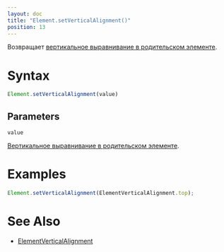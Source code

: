 ```yaml
---
layout: doc
title: "Element.setVerticalAlignment()"
position: 13
---
```


Возвращает [вертикальное выравнивание в родительском элементе](../ElementVerticalAlignment/).

# Syntax

```js
Element.setVerticalAlignment(value)
```

## Parameters

`value`

[Вертикальное выравнивание в родительском элементе](../ElementVerticalAlignment/).

# Examples

```js
Element.setVerticalAlignment(ElementVerticalAlignment.top);
```

# See Also

* [ElementVerticalAlignment](../ElementVerticalAlignment/)
